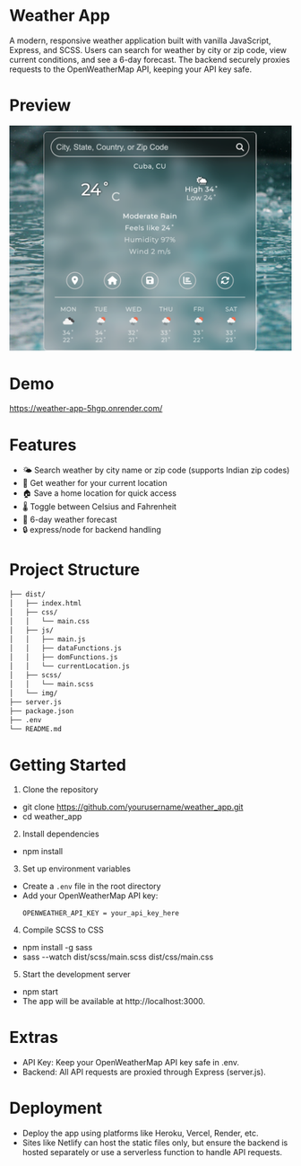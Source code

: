 # Weather App

A modern, responsive weather application built with vanilla JavaScript, Express, and SCSS.
Users can search for weather by city or zip code, view current conditions, and see a 6-day forecast.
The backend securely proxies requests to the OpenWeatherMap API, keeping your API key safe.

# Preview

![Weather App Preview](./dist/img/w.png)

# Demo

https://weather-app-5hgp.onrender.com/

# Features

- 🌤️ Search weather by city name or zip code (supports Indian zip codes)
- 📍 Get weather for your current location
- 🏠 Save a home location for quick access
- 🌡️ Toggle between Celsius and Fahrenheit
- 📅 6-day weather forecast
- 🔒 express/node for backend handling

# Project Structure

```weather_app/
├── dist/
│   ├── index.html
│   ├── css/
│   │   └── main.css
│   ├── js/
│   │   ├── main.js
│   │   ├── dataFunctions.js
│   │   ├── domFunctions.js
│   │   └── currentLocation.js
│   ├── scss/
│   │   └── main.scss
│   └── img/
├── server.js
├── package.json
├── .env
└── README.md
```

# Getting Started

1. Clone the repository

- git clone https://github.com/yourusername/weather_app.git
- cd weather_app

2. Install dependencies

- npm install

3. Set up environment variables

- Create a `.env` file in the root directory
- Add your OpenWeatherMap API key:
  ```
  OPENWEATHER_API_KEY = your_api_key_here
  ```

4. Compile SCSS to CSS

- npm install -g sass
- sass --watch dist/scss/main.scss dist/css/main.css

5. Start the development server

- npm start
- The app will be available at http://localhost:3000.

# Extras 

- API Key: Keep your OpenWeatherMap API key safe in .env.
- Backend: All API requests are proxied through Express (server.js).

# Deployment

- Deploy the app using platforms like Heroku, Vercel, Render, etc.
- Sites like Netlify can host the static files only, but ensure the backend is hosted separately or use a serverless function to handle API requests.


